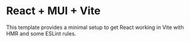 # React + MUI + Vite 

This template provides a minimal setup to get React working in Vite with HMR and some ESLint rules.
